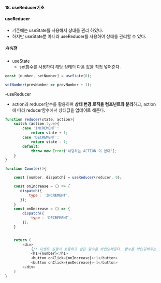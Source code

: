 
#### 18. useReducer기초

#### useReducer
- 기존에는 useState를 사용해서 상태를 관리 하였다.
- 하지만 useState뿐 아니라 useReducer를 사용하여 상태를 관리할 수 있다.

##### 차이점
- useState
  - set함수를 사용하여 해당 상태의 다음 값을 직접 넣어준다.
```javascript
const [number, setNumber] = useState(0);

setNumber(prevNumber => prevNumber + 1);
```
-useReducer
- action과 reducer함수를 활용하여 **상태 변경 로직을 컴포넌트와 분리**하고, action에 따라 reducer함수에서 상태값을 업데이트 해준다.
```javascript
function reducer(state, action){
    switch (action.type){
        case 'INCREMENT':
            return state + 1;
        case 'DECREMENT':
            return state - 1;
        default:
            throw new Error('해당하는 ACTION 이 없다');
    }
}

function Counter(){

    const [number, dispatch] = useReducer(reducer, 0);

    const onIncrease = () => {
       dispatch({
           type : 'INCREMENT',
       });
    }
    const onDecrease = () => {
        dispatch({
            type : 'DECREMENT',
        });
    }


    return (
        <div>
            {/* 이벤트 실행시 호출하고 싶은 함수를 바인딩해준다. 함수를 바인딩해주는 것이지 호출하는 것이 아니기때문에 onIncrease()로 해주면 안된다. */}
            <h1>{number}</h1>
            <button onClick={onIncrease}>+1</button>
            <button onClick={onDecrease}>-1</button>
        </div>
    )
}

```

